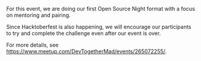 For this event, we are doing our first Open Source Night format with a focus on mentoring and pairing.

Since Hacktoberfest is also happening, we will encourage our participants to try and complete the challenge even after our event is over.

For more details, see https://www.meetup.com/DevTogetherMad/events/265072255/.
